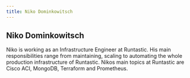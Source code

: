 ```yaml
---
title: Niko Dominkowitsch
---
```


## Niko Dominkowitsch

Niko is working as an Infrastructure Engineer at Runtastic. His main responsibilities range from maintaining, scaling to automating the whole production infrastructure of Runtastic. Nikos main topics at Runtastic are Cisco ACI, MongoDB, Terraform and Prometheus.
